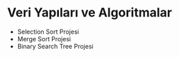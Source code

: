 # Veri Yapıları ve Algoritmalar


* Selection Sort Projesi
* Merge Sort Projesi
* Binary Search Tree Projesi
